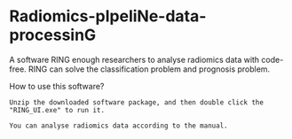 # Radiomics-pIpeliNe-data-processinG
A software RING enough researchers to analyse radiomics data with code-free. RING can solve the classification problem and prognosis problem.

How to use this software?

	Unzip the downloaded software package, and then double click the "RING_UI.exe" to run it.
	
	You can analyse radiomics data according to the manual.
